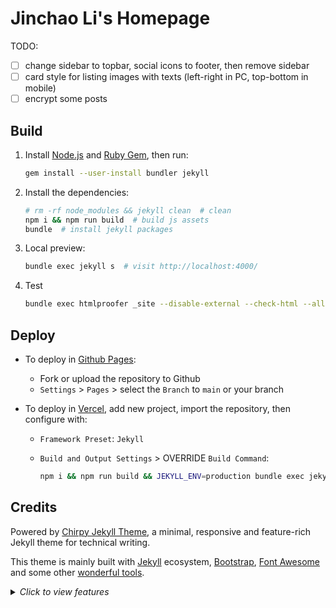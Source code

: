 # Jinchao Li's Homepage

TODO:

- [ ] change sidebar to topbar, social icons to footer, then remove sidebar
- [ ] card style for listing images with texts (left-right in PC, top-bottom in mobile)
- [ ] encrypt some posts

## Build

1. Install [Node.js][nodejs] and [Ruby Gem][ruby], then run:

    ```sh
    gem install --user-install bundler jekyll
    ```

2. Install the dependencies:

    ```sh
    # rm -rf node_modules && jekyll clean  # clean
    npm i && npm run build  # build js assets
    bundle  # install jekyll packages
    ```

3. Local preview:

    ```sh
    bundle exec jekyll s  # visit http://localhost:4000/
    ```

4. Test

    ```sh
    bundle exec htmlproofer _site --disable-external --check-html --allow_hash_href
    ```

## Deploy

- To deploy in [Github Pages][github_pages]:

  - Fork or upload the repository to Github
  - `Settings` > `Pages` > select the `Branch` to `main` or your branch

- To deploy in [Vercel][vercel], add new project, import the repository, then configure with:

  - `Framework Preset`: `Jekyll`
  - `Build and Output Settings` > OVERRIDE `Build Command`:

    ```sh
    npm i && npm run build && JEKYLL_ENV=production bundle exec jekyll b -d "_site"
    ```

## Credits

Powered by [Chirpy Jekyll Theme][chirpy], a minimal, responsive and feature-rich Jekyll theme for technical writing.

This theme is mainly built with [Jekyll][jekyllrb] ecosystem,
[Bootstrap][bootstrap], [Font Awesome][icons] and some other [wonderful tools][lib].

<details>
  <summary>
    <i>Click to view features</i>
  </summary>
  <p>

- Dark / Light Theme Mode
- Localized UI language
- Pinned Posts
- Hierarchical Categories
- Trending Tags
- Table of Contents
- Last Modified Date of Posts
- Syntax Highlighting
- Mathematical Expressions
- Mermaid Diagram & Flowchart
- Dark / Light Mode Images
- Embed Videos
- Disqus / Utterances / Giscus Comments
- Search
- Atom Feeds
- Google Analytics
- SEO & Performance Optimization

  </p>

</details>

[nodejs]: https://nodejs.org/
[ruby]: https://jekyllrb.com/docs/installation/
[chirpy]: https://github.com/cotes2020/jekyll-theme-chirpy/wiki/
[jekyllrb]: https://jekyllrb.com/
[bootstrap]: https://getbootstrap.com/
[icons]: https://fontawesome.com/
[lib]: https://github.com/cotes2020/chirpy-static-assets/
[github_pages]: https://pages.github.com/
[vercel]: https://vercel.com/